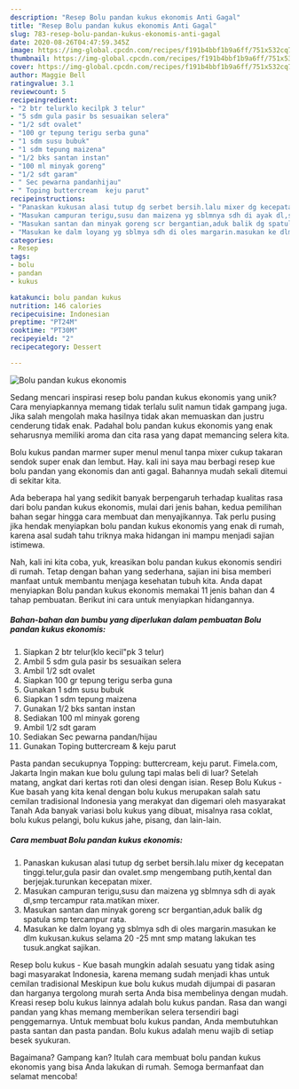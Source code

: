 ```yaml
---
description: "Resep Bolu pandan kukus ekonomis Anti Gagal"
title: "Resep Bolu pandan kukus ekonomis Anti Gagal"
slug: 783-resep-bolu-pandan-kukus-ekonomis-anti-gagal
date: 2020-08-26T04:47:59.345Z
image: https://img-global.cpcdn.com/recipes/f191b4bbf1b9a6ff/751x532cq70/bolu-pandan-kukus-ekonomis-foto-resep-utama.jpg
thumbnail: https://img-global.cpcdn.com/recipes/f191b4bbf1b9a6ff/751x532cq70/bolu-pandan-kukus-ekonomis-foto-resep-utama.jpg
cover: https://img-global.cpcdn.com/recipes/f191b4bbf1b9a6ff/751x532cq70/bolu-pandan-kukus-ekonomis-foto-resep-utama.jpg
author: Maggie Bell
ratingvalue: 3.1
reviewcount: 5
recipeingredient:
- "2 btr telurklo kecilpk 3 telur"
- "5 sdm gula pasir bs sesuaikan selera"
- "1/2 sdt ovalet"
- "100 gr tepung terigu serba guna"
- "1 sdm susu bubuk"
- "1 sdm tepung maizena"
- "1/2 bks santan instan"
- "100 ml minyak goreng"
- "1/2 sdt garam"
- " Sec pewarna pandanhijau"
- " Toping buttercream  keju parut"
recipeinstructions:
- "Panaskan kukusan alasi tutup dg serbet bersih.lalu mixer dg kecepatan tinggi.telur,gula pasir dan ovalet.smp mengembang putih,kental dan berjejak.turunkan kecepatan mixer."
- "Masukan campuran terigu,susu dan maizena yg sblmnya sdh di ayak dl,smp tercampur rata.matikan mixer."
- "Masukan santan dan minyak goreng scr bergantian,aduk balik dg spatula smp tercampur rata."
- "Masukan ke dalm loyang yg sblmya sdh di oles margarin.masukan ke dlm kukusan.kukus selama 20 -25 mnt smp matang lakukan tes tusuk.angkat sajikan."
categories:
- Resep
tags:
- bolu
- pandan
- kukus

katakunci: bolu pandan kukus 
nutrition: 146 calories
recipecuisine: Indonesian
preptime: "PT24M"
cooktime: "PT30M"
recipeyield: "2"
recipecategory: Dessert

---
```



![Bolu pandan kukus ekonomis](https://img-global.cpcdn.com/recipes/f191b4bbf1b9a6ff/751x532cq70/bolu-pandan-kukus-ekonomis-foto-resep-utama.jpg)

Sedang mencari inspirasi resep bolu pandan kukus ekonomis yang unik? Cara menyiapkannya memang tidak terlalu sulit namun tidak gampang juga. Jika salah mengolah maka hasilnya tidak akan memuaskan dan justru cenderung tidak enak. Padahal bolu pandan kukus ekonomis yang enak seharusnya memiliki aroma dan cita rasa yang dapat memancing selera kita.

Bolu kukus pandan marmer super menul menul tanpa mixer cukup takaran sendok super enak dan lembut. Hay. kali ini saya mau berbagi resep kue bolu pandan yang ekonomis dan anti gagal. Bahannya mudah sekali ditemui di sekitar kita.

Ada beberapa hal yang sedikit banyak berpengaruh terhadap kualitas rasa dari bolu pandan kukus ekonomis, mulai dari jenis bahan, kedua pemilihan bahan segar hingga cara membuat dan menyajikannya. Tak perlu pusing jika hendak menyiapkan bolu pandan kukus ekonomis yang enak di rumah, karena asal sudah tahu triknya maka hidangan ini mampu menjadi sajian istimewa.


Nah, kali ini kita coba, yuk, kreasikan bolu pandan kukus ekonomis sendiri di rumah. Tetap dengan bahan yang sederhana, sajian ini bisa memberi manfaat untuk membantu menjaga kesehatan tubuh kita. Anda dapat menyiapkan Bolu pandan kukus ekonomis memakai 11 jenis bahan dan 4 tahap pembuatan. Berikut ini cara untuk menyiapkan hidangannya.

<!--inarticleads1-->

##### Bahan-bahan dan bumbu yang diperlukan dalam pembuatan Bolu pandan kukus ekonomis:

1. Siapkan 2 btr telur(klo kecil&#34;pk 3 telur)
1. Ambil 5 sdm gula pasir bs sesuaikan selera
1. Ambil 1/2 sdt ovalet
1. Siapkan 100 gr tepung terigu serba guna
1. Gunakan 1 sdm susu bubuk
1. Siapkan 1 sdm tepung maizena
1. Gunakan 1/2 bks santan instan
1. Sediakan 100 ml minyak goreng
1. Ambil 1/2 sdt garam
1. Sediakan  Sec pewarna pandan/hijau
1. Gunakan  Toping buttercream &amp; keju parut


Pasta pandan secukupnya Topping: buttercream, keju parut. Fimela.com, Jakarta Ingin makan kue bolu gulung tapi malas beli di luar? Setelah matang, angkat dari kertas roti dan olesi dengan isian. Resep Bolu Kukus - Kue basah yang kita kenal dengan bolu kukus merupakan salah satu cemilan tradisional Indonesia yang merakyat dan digemari oleh masyarakat Tanah Ada banyak variasi bolu kukus yang dibuat, misalnya rasa coklat, bolu kukus pelangi, bolu kukus jahe, pisang, dan lain-lain. 

<!--inarticleads2-->

##### Cara membuat Bolu pandan kukus ekonomis:

1. Panaskan kukusan alasi tutup dg serbet bersih.lalu mixer dg kecepatan tinggi.telur,gula pasir dan ovalet.smp mengembang putih,kental dan berjejak.turunkan kecepatan mixer.
1. Masukan campuran terigu,susu dan maizena yg sblmnya sdh di ayak dl,smp tercampur rata.matikan mixer.
1. Masukan santan dan minyak goreng scr bergantian,aduk balik dg spatula smp tercampur rata.
1. Masukan ke dalm loyang yg sblmya sdh di oles margarin.masukan ke dlm kukusan.kukus selama 20 -25 mnt smp matang lakukan tes tusuk.angkat sajikan.


Resep bolu kukus - Kue basah mungkin adalah sesuatu yang tidak asing bagi masyarakat Indonesia, karena memang sudah menjadi khas untuk cemilan tradisional Meskipun kue bolu kukus mudah dijumpai di pasaran dan harganya tergolong murah serta Anda bisa membelinya dengan mudah. Kreasi resep bolu kukus lainnya adalah bolu kukus pandan. Rasa dan wangi pandan yang khas memang memberikan selera tersendiri bagi penggemarnya. Untuk membuat bolu kukus pandan, Anda membutuhkan pasta santan dan pasta pandan. Bolu kukus adalah menu wajib di setiap besek syukuran. 

Bagaimana? Gampang kan? Itulah cara membuat bolu pandan kukus ekonomis yang bisa Anda lakukan di rumah. Semoga bermanfaat dan selamat mencoba!
